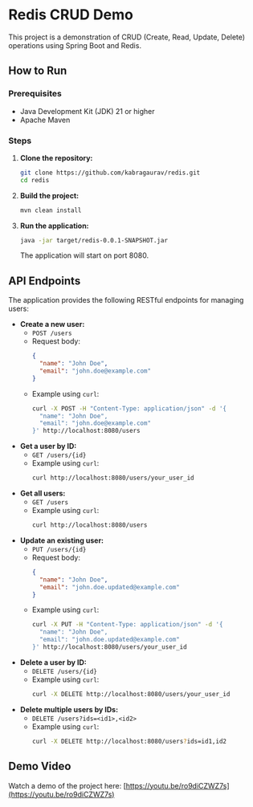 # Redis CRUD Demo

This project is a demonstration of CRUD (Create, Read, Update, Delete) operations using Spring Boot and Redis.

## How to Run

### Prerequisites
*   Java Development Kit (JDK) 21 or higher
*   Apache Maven

### Steps
1.  **Clone the repository:**
    ```bash
    git clone https://github.com/kabragaurav/redis.git
    cd redis
    ```
2.  **Build the project:**
    ```bash
    mvn clean install
    ```
3.  **Run the application:**
    ```bash
    java -jar target/redis-0.0.1-SNAPSHOT.jar
    ```
    The application will start on port 8080.

## API Endpoints

The application provides the following RESTful endpoints for managing users:

*   **Create a new user:**
    *   `POST /users`
    *   Request body:
        ```json
        {
          "name": "John Doe",
          "email": "john.doe@example.com"
        }
        ```
    *   Example using `curl`:
        ```bash
        curl -X POST -H "Content-Type: application/json" -d '{
          "name": "John Doe",
          "email": "john.doe@example.com"
        }' http://localhost:8080/users
        ```
*   **Get a user by ID:**
    *   `GET /users/{id}`
    *   Example using `curl`:
        ```bash
        curl http://localhost:8080/users/your_user_id
        ```
*   **Get all users:**
    *   `GET /users`
    *   Example using `curl`:
        ```bash
        curl http://localhost:8080/users
        ```
*   **Update an existing user:**
    *   `PUT /users/{id}`
    *   Request body:
        ```json
        {
          "name": "John Doe",
          "email": "john.doe.updated@example.com"
        }
        ```
    *   Example using `curl`:
        ```bash
        curl -X PUT -H "Content-Type: application/json" -d '{
          "name": "John Doe",
          "email": "john.doe.updated@example.com"
        }' http://localhost:8080/users/your_user_id
        ```
*   **Delete a user by ID:**
    *   `DELETE /users/{id}`
    *   Example using `curl`:
        ```bash
        curl -X DELETE http://localhost:8080/users/your_user_id
        ```
*   **Delete multiple users by IDs:**
    *   `DELETE /users?ids=<id1>,<id2>`
    *   Example using `curl`:
        ```bash
        curl -X DELETE http://localhost:8080/users?ids=id1,id2
        ```

## Demo Video

Watch a demo of the project here: [https://youtu.be/ro9diCZWZ7s](https://youtu.be/ro9diCZWZ7s)
